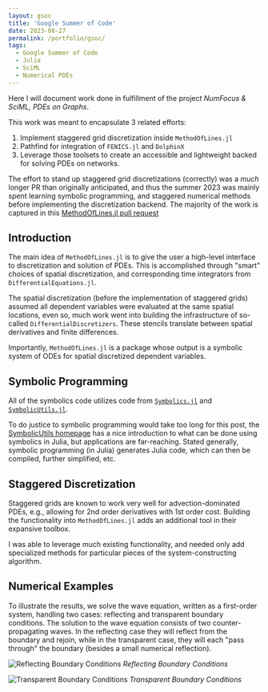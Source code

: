 ```yaml
---
layout: gsoc
title: 'Google Summer of Code'
date: 2023-08-27
permalink: /portfolio/gsoc/
tags:
  - Google Summer of Code
  - Julia
  - SciML
  - Numerical PDEs
---
```


Here I will document work done in fulfillment of the project _NumFocus & SciML, PDEs on Graphs_.

This work was meant to encapsulate 3 related efforts:
1. Implement staggered grid discretization inside `MethodOfLines.jl`
2. Pathfind for integration of `FENICS.jl` and `DolphinX`
3. Leverage those toolsets to create an accessible and lightweight backed for solving PDEs on networks.

The effort to stand up staggered grid discretizations (correctly) was a _much_ longer PR than originally anticipated, and thus the summer 2023 was mainly spent learning symbolic programming, and staggered numerical methods before implementing the discretization backend. The majority of the work is captured in this [MethodOfLines.jl pull request](https://github.com/SciML/MethodOfLines.jl/pull/285)

## Introduction
The main idea of `MethodOfLines.jl` is to give the user a high-level interface to discretization and solution of PDEs. This is accomplished through "smart" choices of spatial discretization, and corresponding time integrators from `DifferentialEquations.jl`.

The spatial discretization (before the implementation of staggered grids) assumed all dependent variables were evaluated at the same spatial locations, even so, much work went into building the infrastructure of so-called `DifferentialDiscretizers`. These stencils translate between spatial derivatives and finite differences.

Importantly, `MethodOfLines.jl` is a package whose output is a symbolic system of ODEs for spatial discretized dependent variables.

## Symbolic Programming
All of the symbolics code utilizes code from [`Symbolics.jl`](https://symbolics.juliasymbolics.org/stable/) and [`SymbolicUtils.jl`](https://symbolicutils.juliasymbolics.org/).

To do justice to symbolic programming would take too long for this post, the [SymbolicUtils homepage](https://symbolicutils.juliasymbolics.org/) has a nice introduction to what can be done using symbolics in Julia, but applications are far-reaching. Stated generally, symbolic programming (in Julia) generates Julia code, which can then be compiled, further simplified, etc.

## Staggered Discretization
Staggered grids are known to work very well for advection-dominated PDEs, e.g., allowing for 2nd order derivatives with 1st order cost. Building the functionality into `MethodOfLines.jl` adds an additional tool in their expansive toolbox.

I was able to leverage much existing functionality, and needed only add specialized methods for particular pieces of the system-constructing algorithm.

## Numerical Examples
To illustrate the results, we solve the wave equation, written as a first-order system, handling two cases: reflecting and transparent boundary conditions. The solution to the wave equation consists of two counter-propagating waves. In the reflecting case they will reflect from the boundary and rejoin, while in the transparent case, they will each "pass through" the boundary (besides a small numerical reflection).

![Reflecting Boundary Conditions](../../images/staggered_grids/reflecting_bcs.png)
*Reflecting Boundary Conditions*


![Transparent Boundary Conditions](../../images/staggered_grids/transparent_bcs.png)
*Transparent Boundary Conditions*
